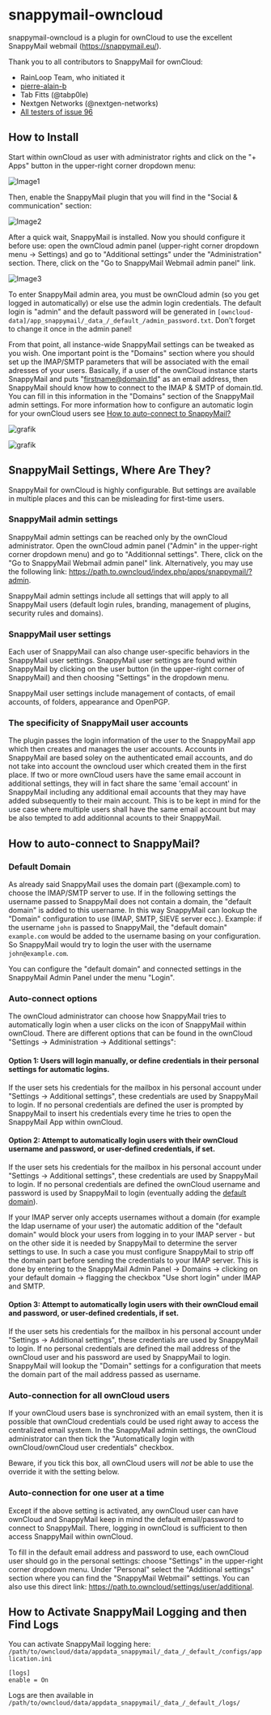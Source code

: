 # snappymail-owncloud

snappymail-owncloud is a plugin for ownCloud to use the excellent SnappyMail webmail (https://snappymail.eu/).

Thank you to all contributors to SnappyMail for ownCloud:
- RainLoop Team, who initiated it
- [pierre-alain-b](https://github.com/pierre-alain-b/rainloop-owncloud)
- Tab Fitts (@tabp0le)
- Nextgen Networks (@nextgen-networks)
- [All testers of issue 96](https://github.com/the-djmaze/snappymail/issues/96)

## How to Install

Start within ownCloud as user with administrator rights and click on the "+ Apps" button in the upper-right corner dropdown menu:

![Image1](https://raw.githubusercontent.com/the-djmaze/snappymail/master/integrations/owncloud/screenshots/help_a1.png)

Then, enable the SnappyMail plugin that you will find in the "Social & communication" section:

![Image2](https://raw.githubusercontent.com/the-djmaze/snappymail/master/integrations/owncloud/screenshots/help_a2.png)

After a quick wait, SnappyMail is installed. Now you should configure it before use: open the ownCloud admin panel (upper-right corner dropdown menu -> Settings) and go to "Additional settings" under the "Administration" section. There, click on the "Go to SnappyMail Webmail admin panel" link.

![Image3](https://raw.githubusercontent.com/the-djmaze/snappymail/master/integrations/owncloud/screenshots/owncloud-admin.png)

To enter SnappyMail admin area, you must be ownCloud admin (so you get logged in automatically) or else use the admin login credentials.
The default login is "admin" and the default password will be generated in `[owncloud-data]/app_snappymail/_data_/_default_/admin_password.txt`. Don't forget to change it once in the admin panel!

From that point, all instance-wide SnappyMail settings can be tweaked as you wish. One important point is the "Domains" section where you should set up the IMAP/SMTP parameters that will be associated with the email adresses of your users. Basically, if a user of the ownCloud instance starts SnappyMail and puts "firstname@domain.tld" as an email address, then SnappyMail should know how to connect to the IMAP & SMTP of domain.tld. You can fill in this information in the "Domains" section of the SnappyMail admin settings. For more information how to configure an automatic login for your ownCloud users see [How to auto-connect to SnappyMail?](#how-to-auto-connect-to-snappymail)

![grafik](https://user-images.githubusercontent.com/63400209/199767908-fbef0f50-ecb7-47ae-9ac1-771959d4b7f5.png)

![grafik](https://user-images.githubusercontent.com/63400209/199768097-7bd939a7-56d0-47ba-b481-aeac08776fb4.png)


## SnappyMail Settings, Where Are They?

SnappyMail for ownCloud is highly configurable. But settings are available in multiple places and this can be misleading for first-time users.

### SnappyMail admin settings
SnappyMail admin settings can be reached only by the ownCloud administrator. Open the ownCloud admin panel ("Admin" in the upper-right corner dropdown menu) and go to "Additionnal settings". There, click on the "Go to SnappyMail Webmail admin panel" link. Alternatively, you may use the following link: https://path.to.owncloud/index.php/apps/snappymail/?admin.

SnappyMail admin settings include all settings that will apply to all SnappyMail users (default login rules, branding, management of plugins, security rules and domains).

### SnappyMail user settings
Each user of SnappyMail can also change user-specific behaviors in the SnappyMail user settings. SnappyMail user settings are found within SnappyMail by clicking on the user button (in the upper-right corner of SnappyMail) and then choosing "Settings" in the dropdown menu.

SnappyMail user settings include management of contacts, of email accounts, of folders, appearance and OpenPGP.

### The specificity of SnappyMail user accounts
The plugin passes the login information of the user to the SnappyMail app which then creates and manages the user accounts. Accounts in SnappyMail are based soley on the authenticated email accounts, and do not take into account the owncloud user which created them in the first place. If two or more ownCloud users have the same email account in additional settings, they will in fact share the same 'email account' in SnappyMail including any additional email accounts that they may have added subsequently to their main account.
This is to be kept in mind for the use case where multiple users shall have the same email account but may be also tempted to add additionnal acounts to their SnappyMail.

## How to auto-connect to SnappyMail?

### Default Domain
As already said SnappyMail uses the domain part (@example.com) to choose the IMAP/SMTP server to use. If in the following settings the username passed to SnappyMail does not contain a domain, the "default domain" is added to this username. In this way SnappyMail can lookup the "Domain" configuration to use (IMAP, SMTP, SIEVE server ecc.).
Example: if the username `john` is passed to SnappyMail, the "default domain" `example.com` would be added to the username basing on your configuration. So SnappyMail would try to login the user with the username `john@example.com`.

You can configure the "default domain" and connected settings in the SnappyMail Admin Panel under the menu "Login".

### Auto-connect options
The ownCloud administrator can choose how SnappyMail tries to automatically login when a user clicks on the icon of SnappyMail within ownCloud. There are different options that can be found in the ownCloud "Settings -> Administration -> Additional settings":

#### Option 1: Users will login manually, or define credentials in their personal settings for automatic logins.
If the user sets his credentials for the mailbox in his personal account under "Settings -> Additional settings", these credentials are used by SnappyMail to login.
If no personal credentials are defined the user is prompted by SnappyMail to insert his credentials every time he tries to open the SnappyMail App within ownCloud.

#### Option 2: Attempt to automatically login users with their ownCloud username and password, or user-defined credentials, if set.
If the user sets his credentials for the mailbox in his personal account under "Settings -> Additional settings", these credentials are used by SnappyMail to login.
If no personal credentials are defined the ownCloud username and password is used by SnappyMail to login (eventually adding the [default domain](#default-domain)).

If your IMAP server only accepts usernames without a domain (for example the ldap username of your user) the automatic addition of the "default domain" would block your users from logging in to your IMAP server - but on the other side it is needed by SnappyMail to determine the server settings to use. In such a case you must configure SnappyMail to strip off the domain part before sending the credentials to your IMAP server. This is done by entering to the SnappyMail Admin Panel -> Domains -> clicking on your default domain -> flagging the checkbox "Use short login" under IMAP and SMTP.

#### Option 3: Attempt to automatically login users with their ownCloud email and password, or user-defined credentials, if set.
If the user sets his credentials for the mailbox in his personal account under "Settings -> Additional settings", these credentials are used by SnappyMail to login.
If no personal credentials are defined the mail address of the ownCloud user and his password are used by SnappyMail to login. SnappyMail will lookup the "Domain" settings for a configuration that meets the domain part of the mail address passed as username.

### Auto-connection for all ownCloud users
If your ownCloud users base is synchronized with an email system, then it is possible that ownCloud credentials could be used right away to access the centralized email system. In the SnappyMail admin settings, the ownCloud administrator can then tick the "Automatically login with ownCloud/ownCloud user credentials" checkbox.

Beware, if you tick this box, all ownCloud users will *not* be able to use the override it with the setting below.

### Auto-connection for one user at a time
Except if the above setting is activated, any ownCloud user can have ownCloud and SnappyMail keep in mind the default email/password to connect to SnappyMail. There, logging in ownCloud is sufficient to then access SnappyMail within ownCloud.

To fill in the default email address and password to use, each ownCloud user should go in the personal settings: choose "Settings" in the upper-right corner dropdown menu. Under "Personal" select the "Additional settings" section where you can find the "SnappyMail Webmail" settings. You can also use this direct link: https://path.to.owncloud/settings/user/additional.


## How to Activate SnappyMail Logging and then Find Logs

You can activate SnappyMail logging here: `/path/to/owncloud/data/appdata_snappymail/_data_/_default_/configs/application.ini`
```
[logs]
enable = On
```
Logs are then available in `/path/to/owncloud/data/appdata_snappymail/_data_/_default_/logs/`
